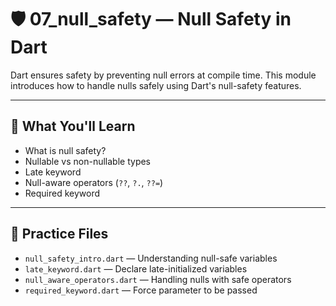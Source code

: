 # 🛡️ 07_null_safety — Null Safety in Dart

Dart ensures safety by preventing null errors at compile time. This module introduces how to handle nulls safely using Dart's null-safety features.

---

## 🧰 What You'll Learn

- What is null safety?
- Nullable vs non-nullable types
- Late keyword
- Null-aware operators (`??`, `?.`, `??=`)
- Required keyword

---

## 🧪 Practice Files

- `null_safety_intro.dart` — Understanding null-safe variables
- `late_keyword.dart` — Declare late-initialized variables
- `null_aware_operators.dart` — Handling nulls with safe operators
- `required_keyword.dart` — Force parameter to be passed
